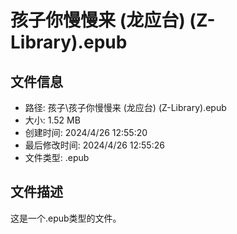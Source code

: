 ﻿# 孩子你慢慢来 (龙应台) (Z-Library).epub

## 文件信息
- 路径: 孩子\孩子你慢慢来 (龙应台) (Z-Library).epub
- 大小: 1.52 MB
- 创建时间: 2024/4/26 12:55:20
- 最后修改时间: 2024/4/26 12:55:26
- 文件类型: .epub

## 文件描述
这是一个.epub类型的文件。

